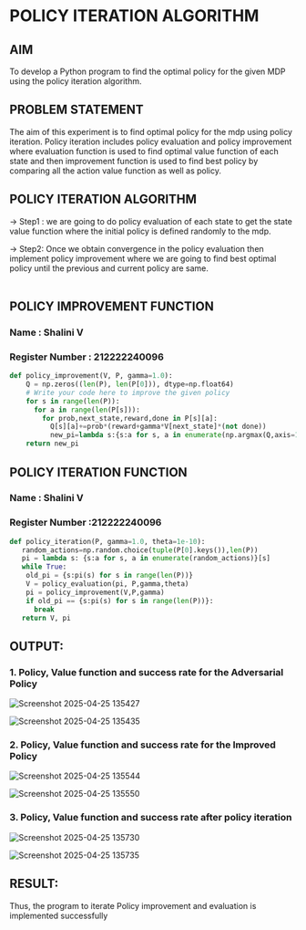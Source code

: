 # POLICY ITERATION ALGORITHM

## AIM
To develop a Python program to find the optimal policy for the given MDP using the policy iteration algorithm.

## PROBLEM STATEMENT
The aim of this experiment is to find optimal policy for the mdp using policy iteration. Policy iteration includes policy evaluation and policy improvement where evaluation function is used to find optimal value function of each state and then improvement function is used to find best policy by comparing all the action value function as well as policy.

## POLICY ITERATION ALGORITHM
-> Step1 :
we are going to do policy evaluation of each state to get the state value function where the initial policy is defined randomly to the mdp.

-> Step2:
Once we obtain convergence in the policy evaluation then implement policy improvement where we are going to find best optimal policy until the previous and current policy are same.
</br>
</br>


## POLICY IMPROVEMENT FUNCTION
### Name : Shalini V
### Register Number : 212222240096
```python
def policy_improvement(V, P, gamma=1.0):
    Q = np.zeros((len(P), len(P[0])), dtype=np.float64)
    # Write your code here to improve the given policy
    for s in range(len(P)):
      for a in range(len(P[s])):
        for prob,next_state,reward,done in P[s][a]:
          Q[s][a]+=prob*(reward+gamma*V[next_state]*(not done))
          new_pi=lambda s:{s:a for s, a in enumerate(np.argmax(Q,axis=1))}[s]
    return new_pi
```
## POLICY ITERATION FUNCTION
### Name : Shalini V
### Register Number :212222240096
```python
def policy_iteration(P, gamma=1.0, theta=1e-10):
   random_actions=np.random.choice(tuple(P[0].keys()),len(P))
   pi = lambda s: {s:a for s, a in enumerate(random_actions)}[s]
   while True:
    old_pi = {s:pi(s) for s in range(len(P))}
    V = policy_evaluation(pi, P,gamma,theta)
    pi = policy_improvement(V,P,gamma)
    if old_pi == {s:pi(s) for s in range(len(P))}:
      break
   return V, pi
```

## OUTPUT:
### 1. Policy, Value function and success rate for the Adversarial Policy
![Screenshot 2025-04-25 135427](https://github.com/user-attachments/assets/e60973ad-b3b9-4559-b81e-01b61740d5fa)

![Screenshot 2025-04-25 135435](https://github.com/user-attachments/assets/ebfbad18-9eca-44f9-ae92-c821e113c496)

### 2. Policy, Value function and success rate for the Improved Policy
![Screenshot 2025-04-25 135544](https://github.com/user-attachments/assets/fbee3982-9ce3-4fc5-a0a0-9281759320b2)

![Screenshot 2025-04-25 135550](https://github.com/user-attachments/assets/ba2d3fd8-9cd4-44cf-a572-0637ab4338aa)


### 3. Policy, Value function and success rate after policy iteration
![Screenshot 2025-04-25 135730](https://github.com/user-attachments/assets/618a1170-f529-4113-965e-61a0f8ea15f2)

![Screenshot 2025-04-25 135735](https://github.com/user-attachments/assets/ecb09843-a82d-4a99-8402-fbc6696c1edc)



## RESULT:

Thus, the program to iterate Policy improvement and evaluation is implemented successfully
